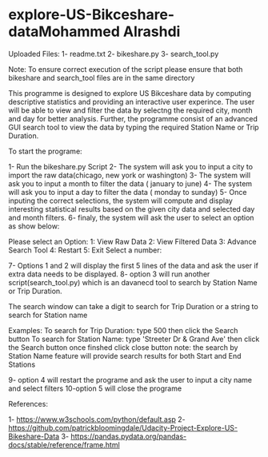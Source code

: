# explore-US-Bikceshare-dataMohammed Alrashdi
Uploaded Files:
1- readme.txt
2- bikeshare.py
3- search_tool.py

Note: To ensure correct execution of the script please ensure that both bikeshare and search_tool files are in the same directory

This programme is designed to explore US Bikceshare data by computing descriptive statistics and providing an interactive user experince.
The user will be able to view and filter the data by selectng the required city, month and day for better analysis. 
Further, the programme consist of an advanced GUI search tool to view the data by typing the required Station Name or Trip Duration.

To start the programe:

1- Run the bikeshare.py Script
2- The system will ask you to input a city to import the raw data(chicago, new york or washington)
3- The system will ask you to input a month to filter the data ( january to june)
4- The system will ask you to input a day to filter the data ( monday to sunday)
5- Once inputing the correct selections, the system will compute and display interesting statistical 
results based on the given city data and selected day and month filters.
6- finaly, the system will ask the user to select an option as show below:

Please select an Option:
 1: View Raw Data
 2: View Filtered Data
 3: Advance Search Tool
 4: Restart
 5: Exit
 Select a number:

7- Options 1 and 2 will display the first 5 lines of the data and ask the user if extra data needs to be displayed.
8- option 3 will run another script(search_tool.py) which is an davanecd tool to search by Station Name or Trip Duration.

The search window can take a digit to search for Trip Duration or a string to search for Station name
         
Examples: 
To search for Trip Duration: type 500 then click the Search button
To search for Station Name: type 'Streeter Dr & Grand Ave' then click the Search button
once finshed click close button
note: the search by Station Name feature will provide search results for both Start and End Stations

9- option 4 will restart the programe and ask the user to input a city name and select filters
10-option 5 will close the programe


References:

1- https://www.w3schools.com/python/default.asp
2- https://github.com/patrickbloomingdale/Udacity-Project-Explore-US-Bikeshare-Data
3- https://pandas.pydata.org/pandas-docs/stable/reference/frame.html
